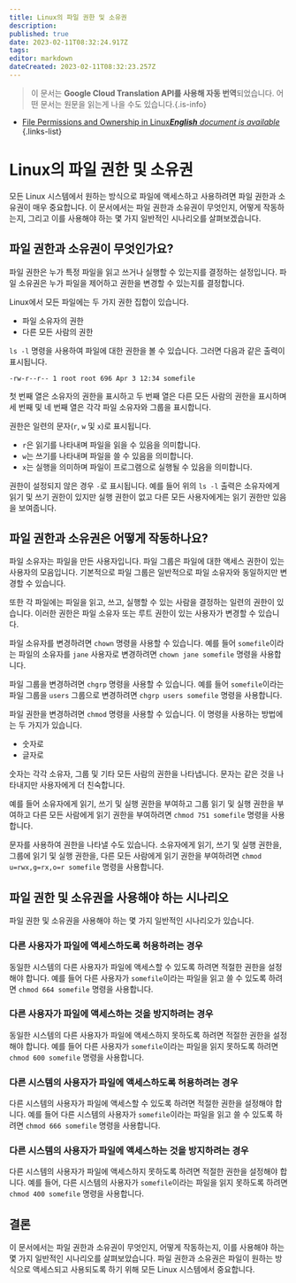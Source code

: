 ```yaml
---
title: Linux의 파일 권한 및 소유권
description: 
published: true
date: 2023-02-11T08:32:24.917Z
tags: 
editor: markdown
dateCreated: 2023-02-11T08:32:23.257Z
---
```


> 이 문서는 **Google Cloud Translation API를 사용해 자동 번역**되었습니다.
어떤 문서는 원문을 읽는게 나을 수도 있습니다.{.is-info}



- [File Permissions and Ownership in Linux***English** document is available*](/en/Knowledge-base/Linux/file-permissions-and-ownership-in-linux)
{.links-list}


# Linux의 파일 권한 및 소유권

모든 Linux 시스템에서 원하는 방식으로 파일에 액세스하고 사용하려면 파일 권한과 소유권이 매우 중요합니다. 이 문서에서는 파일 권한과 소유권이 무엇인지, 어떻게 작동하는지, 그리고 이를 사용해야 하는 몇 가지 일반적인 시나리오를 살펴보겠습니다.

## 파일 권한과 소유권이 무엇인가요?

파일 권한은 누가 특정 파일을 읽고 쓰거나 실행할 수 있는지를 결정하는 설정입니다. 파일 소유권은 누가 파일을 제어하고 권한을 변경할 수 있는지를 결정합니다.

Linux에서 모든 파일에는 두 가지 권한 집합이 있습니다.
- 파일 소유자의 권한
- 다른 모든 사람의 권한

`ls -l` 명령을 사용하여 파일에 대한 권한을 볼 수 있습니다. 그러면 다음과 같은 출력이 표시됩니다.

```
-rw-r--r-- 1 root root 696 Apr 3 12:34 somefile
```

첫 번째 열은 소유자의 권한을 표시하고 두 번째 열은 다른 모든 사람의 권한을 표시하며 세 번째 및 네 번째 열은 각각 파일 소유자와 그룹을 표시합니다.

권한은 일련의 문자(`r`, `w` 및 `x`)로 표시됩니다.
- `r`은 읽기를 나타내며 파일을 읽을 수 있음을 의미합니다.
- `w`는 쓰기를 나타내며 파일을 쓸 수 있음을 의미합니다.
- `x`는 실행을 의미하며 파일이 프로그램으로 실행될 수 있음을 의미합니다.

권한이 설정되지 않은 경우 `-`로 표시됩니다. 예를 들어 위의 `ls -l` 출력은 소유자에게 읽기 및 쓰기 권한이 있지만 실행 권한이 없고 다른 모든 사용자에게는 읽기 권한만 있음을 보여줍니다.

## 파일 권한과 소유권은 어떻게 작동하나요?

파일 소유자는 파일을 만든 사용자입니다. 파일 그룹은 파일에 대한 액세스 권한이 있는 사용자의 모음입니다. 기본적으로 파일 그룹은 일반적으로 파일 소유자와 동일하지만 변경할 수 있습니다.

또한 각 파일에는 파일을 읽고, 쓰고, 실행할 수 있는 사람을 결정하는 일련의 권한이 있습니다. 이러한 권한은 파일 소유자 또는 루트 권한이 있는 사용자가 변경할 수 있습니다.

파일 소유자를 변경하려면 `chown` 명령을 사용할 수 있습니다. 예를 들어 `somefile`이라는 파일의 소유자를 `jane` 사용자로 변경하려면 `chown jane somefile` 명령을 사용합니다.

파일 그룹을 변경하려면 `chgrp` 명령을 사용할 수 있습니다. 예를 들어 `somefile`이라는 파일 그룹을 `users` 그룹으로 변경하려면 `chgrp users somefile` 명령을 사용합니다.

파일 권한을 변경하려면 `chmod` 명령을 사용할 수 있습니다. 이 명령을 사용하는 방법에는 두 가지가 있습니다.
- 숫자로
- 글자로

숫자는 각각 소유자, 그룹 및 기타 모든 사람의 권한을 나타냅니다. 문자는 같은 것을 나타내지만 사용자에게 더 친숙합니다.

예를 들어 소유자에게 읽기, 쓰기 및 실행 권한을 부여하고 그룹 읽기 및 실행 권한을 부여하고 다른 모든 사람에게 읽기 권한을 부여하려면 `chmod 751 somefile` 명령을 사용합니다.

문자를 사용하여 권한을 나타낼 수도 있습니다. 소유자에게 읽기, 쓰기 및 실행 권한을, 그룹에 읽기 및 실행 권한을, 다른 모든 사람에게 읽기 권한을 부여하려면 `chmod u=rwx,g=rx,o=r somefile` 명령을 사용합니다.

## 파일 권한 및 소유권을 사용해야 하는 시나리오

파일 권한 및 소유권을 사용해야 하는 몇 가지 일반적인 시나리오가 있습니다.

### 다른 사용자가 파일에 액세스하도록 허용하려는 경우

동일한 시스템의 다른 사용자가 파일에 액세스할 수 있도록 하려면 적절한 권한을 설정해야 합니다. 예를 들어 다른 사용자가 `somefile`이라는 파일을 읽고 쓸 수 있도록 하려면 `chmod 664 somefile` 명령을 사용합니다.

### 다른 사용자가 파일에 액세스하는 것을 방지하려는 경우

동일한 시스템의 다른 사용자가 파일에 액세스하지 못하도록 하려면 적절한 권한을 설정해야 합니다. 예를 들어 다른 사용자가 `somefile`이라는 파일을 읽지 못하도록 하려면 `chmod 600 somefile` 명령을 사용합니다.

### 다른 시스템의 사용자가 파일에 액세스하도록 허용하려는 경우

다른 시스템의 사용자가 파일에 액세스할 수 있도록 하려면 적절한 권한을 설정해야 합니다. 예를 들어 다른 시스템의 사용자가 `somefile`이라는 파일을 읽고 쓸 수 있도록 하려면 `chmod 666 somefile` 명령을 사용합니다.

### 다른 시스템의 사용자가 파일에 액세스하는 것을 방지하려는 경우

다른 시스템의 사용자가 파일에 액세스하지 못하도록 하려면 적절한 권한을 설정해야 합니다. 예를 들어, 다른 시스템의 사용자가 `somefile`이라는 파일을 읽지 못하도록 하려면 `chmod 400 somefile` 명령을 사용합니다.

## 결론

이 문서에서는 파일 권한과 소유권이 무엇인지, 어떻게 작동하는지, 이를 사용해야 하는 몇 가지 일반적인 시나리오를 살펴보았습니다. 파일 권한과 소유권은 파일이 원하는 방식으로 액세스되고 사용되도록 하기 위해 모든 Linux 시스템에서 중요합니다.